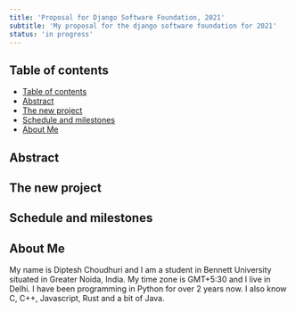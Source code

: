 ```yaml
---
title: 'Proposal for Django Software Foundation, 2021'
subtitle: 'My proposal for the django software foundation for 2021'
status: 'in progress'
---
```


## Table of contents

- [Table of contents](#table-of-contents)
- [Abstract](#abstract)
- [The new project](#the-new-project)
- [Schedule and milestones](#schedule-and-milestones)
- [About Me](#about-me)

## Abstract

## The new project

## Schedule and milestones

## About Me

My name is Diptesh Choudhuri and I am a student in Bennett University situated in Greater
Noida, India. My time zone is GMT+5:30 and I live in Delhi. I have been programming in
Python for over 2 years now. I also know C, C++, Javascript, Rust and a bit of Java.
